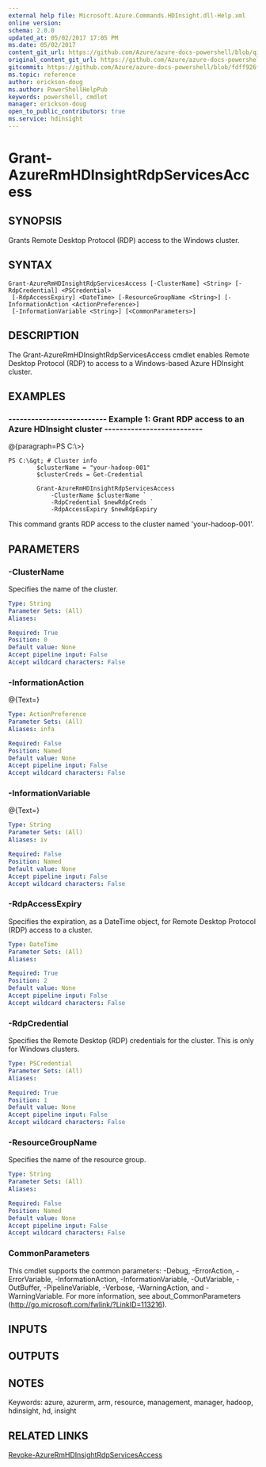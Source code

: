 ```yaml
---
external help file: Microsoft.Azure.Commands.HDInsight.dll-Help.xml
online version:
schema: 2.0.0
updated_at: 05/02/2017 17:05 PM
ms.date: 05/02/2017
content_git_url: https://github.com/Azure/azure-docs-powershell/blob/qinezh-conceptual/azureps-cmdlets-docs/ResourceManager/AzureRM.HDInsight/v1.1.4/Grant-AzureRmHDInsightRdpServicesAccess.md
original_content_git_url: https://github.com/Azure/azure-docs-powershell/blob/qinezh-conceptual/azureps-cmdlets-docs/ResourceManager/AzureRM.HDInsight/v1.1.4/Grant-AzureRmHDInsightRdpServicesAccess.md
gitcommit: https://github.com/Azure/azure-docs-powershell/blob/fdff926f5dd35f9020f210f87b450464ba162edc
ms.topic: reference
author: erickson-doug
ms.author: PowerShellHelpPub
keywords: powershell, cmdlet
manager: erickson-doug
open_to_public_contributors: true
ms.service: hdinsight
---
```


# Grant-AzureRmHDInsightRdpServicesAccess

## SYNOPSIS
Grants Remote Desktop Protocol (RDP) access to the Windows cluster.

## SYNTAX

```
Grant-AzureRmHDInsightRdpServicesAccess [-ClusterName] <String> [-RdpCredential] <PSCredential>
 [-RdpAccessExpiry] <DateTime> [-ResourceGroupName <String>] [-InformationAction <ActionPreference>]
 [-InformationVariable <String>] [<CommonParameters>]
```

## DESCRIPTION
The Grant-AzureRmHDInsightRdpServicesAccess cmdlet enables Remote Desktop Protocol (RDP) to access to a Windows-based Azure HDInsight cluster.

## EXAMPLES

### --------------------------  Example 1: Grant RDP access to an Azure HDInsight cluster  --------------------------
@{paragraph=PS C:\\\>}



```
PS C:\&gt; # Cluster info
        $clusterName = "your-hadoop-001"
        $clusterCreds = Get-Credential

        Grant-AzureRmHDInsightRdpServicesAccess 
            -ClusterName $clusterName `
            -RdpCredential $newRdpCreds `
            -RdpAccessExpiry $newRdpExpiry
```

This command grants RDP access to the cluster named 'your-hadoop-001'.

## PARAMETERS

### -ClusterName
Specifies the name of the cluster.

```yaml
Type: String
Parameter Sets: (All)
Aliases: 

Required: True
Position: 0
Default value: None
Accept pipeline input: False
Accept wildcard characters: False
```

### -InformationAction
@{Text=}

```yaml
Type: ActionPreference
Parameter Sets: (All)
Aliases: infa

Required: False
Position: Named
Default value: None
Accept pipeline input: False
Accept wildcard characters: False
```

### -InformationVariable
@{Text=}

```yaml
Type: String
Parameter Sets: (All)
Aliases: iv

Required: False
Position: Named
Default value: None
Accept pipeline input: False
Accept wildcard characters: False
```

### -RdpAccessExpiry
Specifies the expiration, as a DateTime object, for Remote Desktop Protocol (RDP) access to a cluster.

```yaml
Type: DateTime
Parameter Sets: (All)
Aliases: 

Required: True
Position: 2
Default value: None
Accept pipeline input: False
Accept wildcard characters: False
```

### -RdpCredential
Specifies the Remote Desktop (RDP) credentials for the cluster.
This is only for Windows clusters.

```yaml
Type: PSCredential
Parameter Sets: (All)
Aliases: 

Required: True
Position: 1
Default value: None
Accept pipeline input: False
Accept wildcard characters: False
```

### -ResourceGroupName
Specifies the name of the resource group.

```yaml
Type: String
Parameter Sets: (All)
Aliases: 

Required: False
Position: Named
Default value: None
Accept pipeline input: False
Accept wildcard characters: False
```

### CommonParameters
This cmdlet supports the common parameters: -Debug, -ErrorAction, -ErrorVariable, -InformationAction, -InformationVariable, -OutVariable, -OutBuffer, -PipelineVariable, -Verbose, -WarningAction, and -WarningVariable. For more information, see about_CommonParameters (http://go.microsoft.com/fwlink/?LinkID=113216).

## INPUTS

## OUTPUTS

## NOTES
Keywords: azure, azurerm, arm, resource, management, manager, hadoop, hdinsight, hd, insight

## RELATED LINKS

[Revoke-AzureRmHDInsightRdpServicesAccess]()

